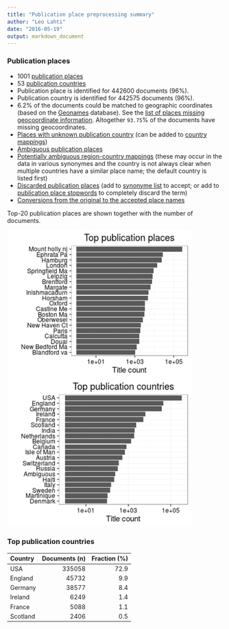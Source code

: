 ```yaml
---
title: "Publication place preprocessing summary"
author: "Leo Lahti"
date: "2016-05-19"
output: markdown_document
---
```


### Publication places

 * 1001 [publication places](output.tables/publication_place_accepted.csv)
 * 53 [publication countries](output.tables/country_accepted.csv) 
 * Publication place is identified for 442600 documents (96%). 
 * Publication country is identified for 442575 documents (96%).
 * 6.2% of the documents could be matched to geographic coordinates (based on the [Geonames](http://download.geonames.org/export/dump/) database). See the [list of places missing geocoordinate information](output.tables/absentgeocoordinates.csv). Altogether ``93.75``% of the documents have missing geocoordinates.
 * [Places with unknown publication country](output.tables/publication_place_missingcountry.csv) (can be added to [country mappings](https://github.com/rOpenGov/bibliographica/blob/master/inst/extdata/reg2country.csv))
 * [Ambiguous publication places](output.tables/publication_place_ambiguous.csv)
 * [Potentially ambiguous region-country mappings](output.tables/publication_country_ambiguous.csv) (these may occur in the data in various synonymes and the country is not always clear when multiple countries have a similar place name; the default country is listed first)
 * [Discarded publication places](output.tables/publication_place_discarded.csv) (add to [synonyme list](https://github.com/rOpenGov/bibliographica/blob/master/inst/extdata/PublicationPlaceSynonymes.csv) to accept; or add to [publication place stopwords](https://github.com/rOpenGov/bibliographica/blob/master/inst/extdata/stopwords_for_place.csv) to completely discard the term)
 * [Conversions from the original to the accepted place names](output.tables/publication_place_conversion_nontrivial.csv)

Top-20 publication places are shown together with the number of documents.

<img src="figure/summaryplace-1.png" title="plot of chunk summaryplace" alt="plot of chunk summaryplace" width="430px" /><img src="figure/summaryplace-2.png" title="plot of chunk summaryplace" alt="plot of chunk summaryplace" width="430px" />


### Top publication countries


|Country  | Documents (n)| Fraction (%)|
|:--------|-------------:|------------:|
|USA      |        335058|         72.9|
|England  |         45732|          9.9|
|Germany  |         38577|          8.4|
|Ireland  |          6249|          1.4|
|France   |          5088|          1.1|
|Scotland |          2406|          0.5|

